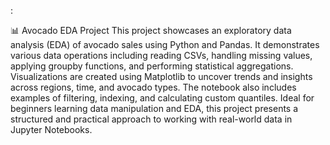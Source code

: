 :

📊 Avocado EDA Project
This project showcases an exploratory data analysis (EDA) of avocado sales using Python and Pandas. It demonstrates various data operations including reading CSVs, handling missing values, applying groupby functions, and performing statistical aggregations. Visualizations are created using Matplotlib to uncover trends and insights across regions, time, and avocado types. The notebook also includes examples of filtering, indexing, and calculating custom quantiles. Ideal for beginners learning data manipulation and EDA, this project presents a structured and practical approach to working with real-world data in Jupyter Notebooks.

